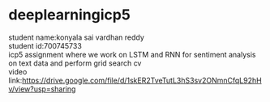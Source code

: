 # deeplearningicp5<br>
student name:konyala sai vardhan reddy<br>
student id:700745733<br>
icp5 assignment where we work on LSTM and RNN for sentiment analysis on text data and perform grid search cv<br>
video link:https://drive.google.com/file/d/1skER2TveTutL3hS3sv2ONmnCfqL92hHv/view?usp=sharing<br>
